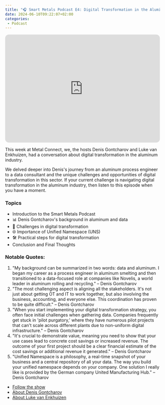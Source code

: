 ```yaml
---
title: "🎧 Smart Metals Podcast E4: Digital Transformation in the Aluminum Industry, Insights and Strategies"
date: 2024-06-10T09:22:07+02:00
categories:
 - Podcast
---
```


<iframe style="border-radius:12px" src="https://open.spotify.com/embed/episode/4kIUkCX2D6y20njLEQVTHQ?utm_source=generator" width="100%" height="352" frameBorder="0" allowfullscreen="" allow="autoplay; clipboard-write; encrypted-media; fullscreen; picture-in-picture" loading="lazy"></iframe>

This week at Metal Connect, we, the hosts Denis Gontcharov and Luke van Enkhuizen, had a conversation about digital transformation in the aluminum industry.

We delved deeper into Denis's journey from an aluminum process engineer to a data consultant and the unique challenges and opportunities of digital transformation in this sector. If your current challenge is navigating digital transformation in the aluminum industry, then listen to this episode when you have a moment.

### Topics

* Introduction to the Smart Metals Podcast
* 📊 Denis Gontcharov's background in aluminum and data
* 🚀 Challenges in digital transformation
* 🌐 Importance of Unified Namespace (UNS)
* 🛠️ Practical steps for digital transformation
* Conclusion and Final Thoughts

### Notable Quotes:

1. "My background can be summarized in two words: data and aluminum. I began my career as a process engineer in aluminum smelting and then transitioned to a data-focused role at companies like Novelis, a world leader in aluminum rolling and recycling." – Denis Gontcharov
2. "The most challenging aspect is aligning all the stakeholders. It's not just about getting OT and IT to work together, but also involving the business, accounting, and everyone else. This coordination has proven to be quite difficult." – Denis Gontcharov
3. "When you start implementing your digital transformation strategy, you often face initial challenges when gathering data. Companies frequently get stuck in 'pilot purgatory,' where they have numerous pilot projects that can't scale across different plants due to non-uniform digital infrastructure." – Denis Gontcharov
4. "It's crucial to demonstrate value, meaning you need to show that your use cases lead to concrete cost savings or increased revenue. The outcome of your first project should be a clear financial estimate of the cost savings or additional revenue it generated." – Denis Gontcharov
5. "Unified Namespace is a philosophy, a real-time snapshot of your business and a central repository of all your data. The way you build your unified namespace depends on your company. One solution I really like is provided by the German company United Manufacturing Hub." – Denis Gontcharov

* [Follow the show](https://smartmetals.transistor.fm/)
* [About Denis Gontcharov](https://gontcharov.eu/)
* [About Luke van Enkhuizen](https://vanenkhuizen.com/)
